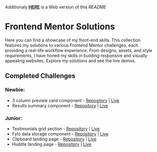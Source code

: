 Additionaly [**HERE**](https://patrykernowak.github.io/Frontend-Mentor-Challenges/Main%20page) is a Web version of this _README_

# Frontend Mentor Solutions

Here you can find a showcase of my front-end skills. This collection features my solutions to various Frontend Mentor challenges, each providing a real-life workflow experience. From designs, assets, and style requirements, I have honed my skills in building responsive and visually appealing websites. Explore my solutions and see the live demos.

## Completed Challenges

### Newbie:

- 3 column preview card component - [Repository](./Newbie/3-column-preview-card-component/) | [Live](https://patrykernowak.github.io/Frontend-Mentor-Challenges/Newbie/3-column-preview-card-component/)
- Results summary component - [Repository](./Newbie/results-summary-component/) | [Live](https://patrykernowak.github.io/Frontend-Mentor-Challenges/Newbie/results-summary-component/)

### Junior:

- Testimonials grid section - [Repository](./Junior/testimonials-grid-section/) | [Live](https://patrykernowak.github.io/Frontend-Mentor-Challenges/Junior/testimonials-grid-section/)
- Fylo data storage component - [Repository](./Junior/fylo-data-storage-component/) | [Live](https://patrykernowak.github.io/Frontend-Mentor-Challenges/Junior/fylo-data-storage-component/)
- Clipboard landing page - [Repository](./Junior/clipboard-landing-page/) | [Live](https://patrykernowak.github.io/Frontend-Mentor-Challenges/Junior/clipboard-landing-page/)
- Huddle landing page - [Repository](./Junior/huddle-landing-page-with-alternating-feature-blocks) | [Live](https://patrykernowak.github.io/Frontend-Mentor-Challenges/Junior/huddle-landing-page-with-alternating-feature-blocks/dist/)
